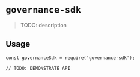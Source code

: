 # `governance-sdk`

> TODO: description

## Usage

```
const governanceSdk = require('governance-sdk');

// TODO: DEMONSTRATE API
```
